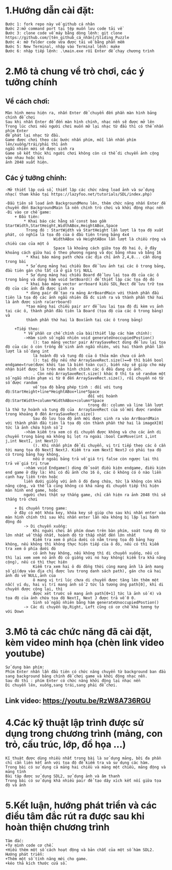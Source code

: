 # 1.Hướng dẫn cài đặt:

 	Bước 1: fork repo này về github cá nhân 
 	Bước 2:mở command port tại tệp muốn lưu code tải về
 	Bước 3: clone code về máy bằng dòng lệnh: git clone https://github.com/[tên_github_cá_nhân]/Sliding_Puzzle
 	Bước 4: mở folder code vừa được tải về bằng phần mềm
 	Bước 5: New Terminal, nhập vào Terminal lệnh: make
 	Bước 6: nhập tiếp lệnh: .\main.exe rồi Enter để chạy chương trình

# 2.Mô tả chung về trò chơi, các ý tưởng chính

## Về cách chơi:
    Màn hình menu hiện ra, nhấn Enter để chuyển đến phần màn hình bảng chính để chơi
    Sau khi nhấn Enter để đến màn hình chính, nhạc nền sẽ được mở lên
    Trong lúc chơi nếu người chơi muốn mở lại nhạc từ đầu thì có thể nhấn phím Enter 
    để phát lại nhạc từ đầu.
    Game được chơi theo các bước nhấn phím, mỗi lần nhấn phím lên/xuống/trái/phải thì ảnh 
    ngẫu nhiên mới sẽ được sinh ra
    Game sẽ kết thúc khi người chơi không còn có thể di chuyển ảnh cộng vào nhau hoặc khi
    ảnh 2048 xuất hiện.
## Các ý tưởng chính:
    -Mở thiết lập cửa sổ, thiết lập các chức năng load ảnh và sử dụng nhạc( tham khảo tại https://lazyfoo.net/tutorials/SDL/index.php)

    -Đầu tiên sẽ load ảnh BackgroundMenu lên, thêm chức năng nhấn Enter để chuyển đến BackgroundMain là nền chính trò chơi và khởi động nhạc nền
    -Đi vào cơ chế game:
        + Đầu tiên:
            * Khai báo các hằng số const bao gồm StartWidth,StartHeight,WidthABox,HeightABox,Space
             Trong đó : StartWidth và StartHeight lần lượt là tọa độ xuất phát, có nghĩa là tọa độ của ô đầu tiên trong bảng 4x4
                         WidthABox và HeightABox lần lượt là chiều rộng và chiều cao của một ô 
                         Space là khoảng cách giữa tọa độ hai ô, ở đây khoảng cách giữa hai ô theo phương ngang và dọc bằng nhau và bằng 16
             * Khai báo mảng path chứa các địa chỉ ảnh 2,4,8... cần dùng trong bài
             * Sử dụng mảng hai chiều Box để lưu ảnh tại các ô trong bảng, đầu tiên gán cho tất cả ở giá trị NULL
             * Sử dụng mảng hai chiều Board để lưu lại tọa độ của các ô trong bảng và dùng hàm void SetBoard() để thiết lập các tọa độ đó
             * khai báo mảng vector arrboard kiểu SDL_Rect để lưu trữ tọa độ của các ảnh đã được sinh ra
             * dùng pair để tạo ra mảng ArrBoardMain với thành phần đầu tiên là tọa độ các ảnh ngẫu nhiên đã đc sinh ra và thành phần thứ hai là ảnh được sinh ra(arrboard)
             *tạo mảng hai chiều pair arr để lưu lại tọa độ đi kèm vs ảnh tại các ô, thành phần đầu tiên là Board (tọa độ của các ô trong bảng) và 
             thành phần thứ hai là Box(ảnh tại các ô trong bảng)

        +Tiếp theo:
            * Về phần cơ chế chính của bài(thiết lập các hàm chính):
            ->Hàm sinh số ngẫu nhiên void generateUnoccupiedPostion()
                (): tạo mảng vector pair ArraySaveRect dùng để lưu lại tọa độ của các ô còn trống để sinh ảnh ngẫu nhiên, với hai thành phần lần lượt là số dạng int 
                là hoành độ và tung độ của ô thỏa mãn chưa có ảnh 
                (): tại đây nếu như ArraySaveRect.size()==0 thì biến bool endgame=true(được khởi tạo là biến toàn cục), biến này sẽ giúp cho máy nhận biết được là trên màn hình chính các ô đều đang có ảnh.
                . Còn nếu ArraySaveRect.size() khác 0 thì ta sẽ random một số ngẫu nhiên phạm vi từ 0 đến ArraySaveRect.size(), rồi chuyển nó từ số được random
                về tọa độ bằng phép tính : đối với tung độ:StartHeight+line*HeightABox+line*Space
                                        đối với hoành độ:StartWidth+column*WidthABox+column*Space
                                        trong đó: column và line lần lượt là thứ tự hoành và tung độ của  ArraySaveRect của số mới được random trong khoảng 0 đến ArraySaveRect.size()
                Sau đó lưu tọa độ ảnh mới được sinh ra vào ArrBoardMain với thành phần đầu tiên là tọa độ còn thành phần thứ hai là imageX[0] tức là ảnh chứa hình số 2
            ->hàm kiểm tra xem có di chuyển được không và cho các ảnh di chuyển trong bảng mà không bị lọt ra ngoài :bool CanMove(int i,int j,int NextI, int NextJ)
                (). Khi nhấn phím để di chuyển, vị trí tiếp theo các ô cần tới mang tọa độ NextI NextJ. Kiểm tra xem NextI NextJ có phải tọa độ có trong bảng hay không,
                nếu ở ngoài bảng trả về giá trị false còn ngược lại thì trả về giá trị true
            ->hàm void Endgame() dùng để soát điều kiện endgame, điều kiện end game ở đây là: khi có đủ ảnh cho 16 ô, các ô không có ô nào liền cạnh hay liền trên hoặc
            liền dưới giống với ảnh ô đó đang chứa, tức là không còn khả năng cộng, và thế là cũng không có khả năng di chuyển tiếp thì hiện màn hình end game, hoặc 
            người chơi thật sự thắng game, chỉ cần hiện ra ảnh 2048 thì sẽ thắng trò chơi

        + Di chuyển trong game:
        ở đây có một khóa key, khóa key sẽ giúp cho sau khi nhấn enter vào màn hình chính thì sau khi nhấn enter lần nữa không bị lặp lại hành động đó
            -> Di chuyển xuống:
                Khi nguời chơi ấn phím down trên bàn phím, soát tung độ từ lớn nhất về thấp nhất, hoành độ từ thấp nhất đến lớn nhất
                Kiểm tra xem ô phía dưới có nằm trong tọa độ bảng hay không, nếu không thì không thực hiện tiếp của ô đó, nếu có thì kiểm tra xem ô phía dưới đó
                có ảnh hay không, nếu không thì di chuyển xuống, nếu có thì lại xem xem nó ảnh đó có giống với nó hay không( kiểm tra khả năng cộng), nếu có thì thực hiện
                Kiểm tra xem hai ô đó đồng thời cùng mang ảnh là ảnh mang số gì(dựa vào địa chỉ được lưu trong danh sách path), gán cho cả hai ảnh đó về NULL,ảnh của
                ô mang vị trí lúc chưa di chuyển được tăng lên thêm một nấc( ví dụ, hai vị trí mang ảnh số 2 tức là tương ứng path[0], khi di chuyển được cộng lại, thì
                được xét trước sẽ mang ảnh path[0+1] tức là ảnh số 4) và tọa độ của ảnh chứa tọa độ NextI, Next J được trả về 0 0.
                Sinh số ngẫu nhiên bằng hàm generateUnoccupiedPostion()
            -> Các di chuyển Up,Right, Left cũng có cơ chế khá tương tự với Down
        
# 3.Mô tả các chức năng đã cài đặt, kèm video minh họa (chèn link video youtube)
	Sử dụng bàn phím:
	Phím Enter nhấn lần đầu tiên có chức năng chuyển từ background ban đầu sang background bảng chính để chơi game và khởi động nhạc nền.
	Sau đó thì : phím Enter có chức năng khởi động lại nhạc nền
	Di chuyển lên, xuống,sang trái,sang phải để chơi.
## Link video: https://youtu.be/RzW8A736RGU
# 4.Các kỹ thuật lập trình được sử dụng trong chương trình (mảng, con trỏ, cấu trúc, lớp, đồ họa ...)

	Kĩ thuật được dùng nhiều nhất trong bài là sử dụng mảng, bởi đa phần chỉ cần liên kết ảnh với tọa độ để kiểm tra và sử dụng các hàm.
	Trong bài có sử dụng cả mảng hai chiều và mảng một chiều, mảng động và mảng tĩnh
	Bài tập được sử dụng SDL2, sử dụng ảnh và âm thanh
	Trong bài có sử dụng khá nhiều pair để tạo dây xích kết nối giữa tọa độ và ảnh
# 5.Kết luận, hướng phát triển và các điều tâm đắc rút ra được sau khi hoàn thiện chương trình
	Tâm đắc:
	+Tự mình code cơ chế.
	+Hiểu thêm một số cách hoạt động và bản chất của một số hàm SDL2.
	Hướng phát triển:
	+Thêm một số tính năng mới cho game.
	+kéo thả kích thước cửa sổ.

